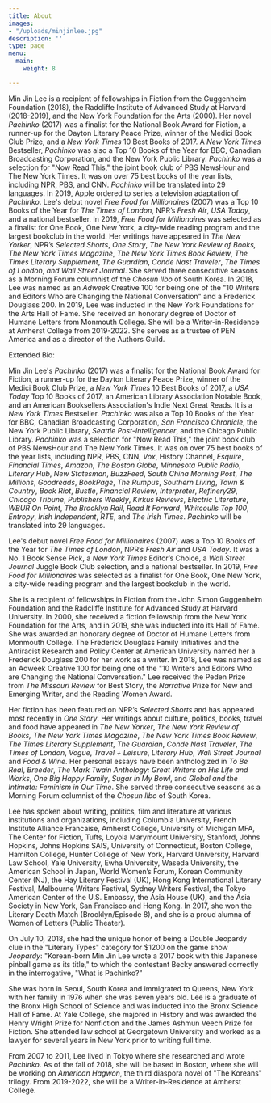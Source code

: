 ```yaml
---
title: About
images:
- "/uploads/minjinlee.jpg"
description: ''
type: page
menu:
  main:
    weight: 8

---
```

Min Jin Lee is a recipient of fellowships in Fiction from the Guggenheim Foundation (2018), the Radcliffe Institute of Advanced Study at Harvard (2018-2019), and the New York Foundation for the Arts (2000). Her novel _Pachinko_ (2017) was a finalist for the National Book Award for Fiction, a runner-up for the Dayton Literary Peace Prize, winner of the Medici Book Club Prize, and a _New York Times_ 10 Best Books of 2017. A _New York Times_ Bestseller, _Pachinko_ was also a Top 10 Books of the Year for BBC, Canadian Broadcasting Corporation, and the New York Public Library.  _Pachinko_ was a selection for "Now Read This," the joint book club of PBS NewsHour and The New York Times. It was on over 75 best books of the year lists, including NPR, PBS, and CNN. _Pachinko_ will be translated into 29 languages. In 2019, Apple ordered to series a television adaptation of _Pachinko_. Lee's debut novel _Free Food for Millionaires_ (2007) was a Top 10 Books of the Year for _The Times of London_, NPR’s _Fresh Air_, _USA Today_, and a national bestseller. In 2019, _Free Food for Millionaires_ was selected as a finalist for One Book, One New York, a city-wide reading program and the largest bookclub in the world. Her writings have appeared in _The New Yorker_, NPR’s _Selected Shorts_, _One Story_, _The New York Review of Books, The New York Times Magazine_, _The New York Times Book Review_, _The Times Literary Supplement_, _The_ _Guardian_, _Conde Nast Traveler_, _The Times of London_, _and Wall Street Journal_. She served three consecutive seasons as a Morning Forum columnist of the _Chosun Ilbo_ of South Korea. In 2018, Lee was named as an _Adweek_ Creative 100 for being one of the "10 Writers and Editors Who are Changing the National Conversation" and a Frederick Douglass 200. In 2019, Lee was inducted in the New York Foundations for the Arts Hall of Fame. She received an honorary degree of Doctor of Humane Letters from Monmouth College. She will be a Writer-in-Residence at Amherst College from 2019-2022. She serves as a trustee of PEN America and as a director of the Authors Guild.

Extended Bio:

Min Jin Lee's _Pachinko_ (2017) was a finalist for the National Book Award for Fiction, a runner-up for the Dayton Literary Peace Prize, winner of the Medici Book Club Prize, a _New York Times_ 10 Best Books of 2017, a _USA Today_ Top 10 Books of 2017, an American Library Association Notable Book, and an American Booksellers Association's Indie Next Great Reads. It is a _New York Times_ Bestseller. _Pachinko_ was also a Top 10 Books of the Year for BBC, Canadian Broadcasting Corporation, _San Francisco Chronicle_, the New York Public Library, _Seattle Post-Intelligencer_, and the Chicago Public Library. _Pachinko_ was a selection for "Now Read This," the joint book club of PBS NewsHour and The New York Times. It was on over 75 best books of the year lists, including NPR, PBS, CNN, _Vox_, History Channel, _Esquire_, _Financial Times_, _Amazon_, _The Boston Globe_, _Minnesota Public Radio_, _Literary Hub_, _New Statesman_, _BuzzFeed_, _South China Morning Post_, _The Millions_, _Goodreads_, _BookPage_, _The Rumpus_, _Southern Living_, _Town & Country_, _Book Riot_, _Bustle_, _Financial Review_, _Interpreter_, _Refinery29_, _Chicago Tribune_, _Publishers Weekly_, _Kirkus Reviews_, _Electric Literature_, _WBUR On Point_, _The Brooklyn Rail_, _Read It Forward_, _Whitcoulls Top 100_, _Entropy_, _Irish Independent_, _RTE_, and _The Irish Times_.  _Pachinko_ will be translated into 29 languages.

Lee's debut novel _Free Food for Millionaires_ (2007) was a Top 10 Books of the Year for _The Times of London_, NPR’s _Fresh Air_ and _USA Today_. It was a No. 1 Book Sense Pick, a _New York Times_ Editor’s Choice, a _Wall Street Journal_ Juggle Book Club selection, and a national bestseller. In 2019, _Free Food for Millionaires_ was selected as a finalist for One Book, One New York, a city-wide reading program and the largest bookclub in the world.

She is a recipient of fellowships in Fiction from the John Simon Guggenheim Foundation and the Radcliffe Institute for Advanced Study at Harvard University. In 2000, she received a fiction fellowship from the New York Foundation for the Arts, and in 2019, she was inducted into its Hall of Fame. She was awarded an honorary degree of Doctor of Humane Letters from Monmouth College. The Frederick Douglass Family Initiatives and the Antiracist Research and Policy Center at American University named her a Frederick Douglass 200 for her work as a writer. In 2018, Lee was named as an Adweek Creative 100 for being one of the "10 Writers and Editors Who are Changing the National Conversation." Lee received the Peden Prize from _The Missouri Review_ for Best Story, the _Narrative_ Prize for New and Emerging Writer, and the Reading Women Award.

Her fiction has been featured on NPR’s _Selected Shorts_ and has appeared most recently in _One Story_. Her writings about culture, politics, books, travel and food have appeared in _The New Yorker_, _The New York Review of Books, The New York Times Magazine_, _The New York Times Book Review_, _The Times Literary Supplement_, _The_ _Guardian_, _Conde Nast Traveler_, _The Times of London_, _Vogue_, _Travel + Leisure_, _Literary Hub_, _Wall Street Journal_ and _Food & Wine_. Her personal essays have been anthologized in _To Be Real_, _Breeder_, _The Mark Twain Anthology: Great Writers on His Life and Works_, _One Big Happy Family_, _Sugar in My Bowl_, and _Global and the Intimate: Feminism in Our Time_. She served three consecutive seasons as a Morning Forum columnist of the _Chosun Ilbo_ of South Korea.

Lee has spoken about writing, politics, film and literature at various institutions and organizations, including Columbia University, French Institute Alliance Francaise, Amherst College, University of Michigan MFA, The Center for Fiction, Tufts, Loyola Marymount University, Stanford, Johns Hopkins, Johns Hopkins SAIS, University of Connecticut, Boston College, Hamilton College, Hunter College of New York, Harvard University, Harvard Law School, Yale University, Ewha University, Waseda University, the American School in Japan, World Women’s Forum, Korean Community Center (NJ), the Hay Literary Festival (UK), Hong Kong International Literary Festival, Melbourne Writers Festival, Sydney Writers Festival, the Tokyo American Center of the U.S. Embassy, the Asia House (UK), and the Asia Society in New York, San Francisco and Hong Kong. In 2017, she won the Literary Death Match (Brooklyn/Episode 8), and she is a proud alumna of Women of Letters (Public Theater).

On July 10, 2018, she had the unique honor of being a Double Jeopardy clue in the "Literary Types" category for $1200 on the game show _Jeopardy_: "Korean-born Min Jin Lee wrote a 2017 book with this Japanese pinball game as its title," to which the contestant Becky answered correctly in the interrogative, "What is Pachinko?"

She was born in Seoul, South Korea and immigrated to Queens, New York with her family in 1976 when she was seven years old. Lee is a graduate of the Bronx High School of Science and was inducted into the Bronx Science Hall of Fame. At Yale College, she majored in History and was awarded the Henry Wright Prize for Nonfiction and the James Ashmun Veech Prize for Fiction. She attended law school at Georgetown University and worked as a lawyer for several years in New York prior to writing full time.

From 2007 to 2011, Lee lived in Tokyo where she researched and wrote _Pachinko_. As of the fall of 2018, she will be based in Boston, where she will be working on _American Hagwon_, the third diaspora novel of "The Koreans" trilogy. From 2019-2022, she will be a Writer-in-Residence at Amherst College.